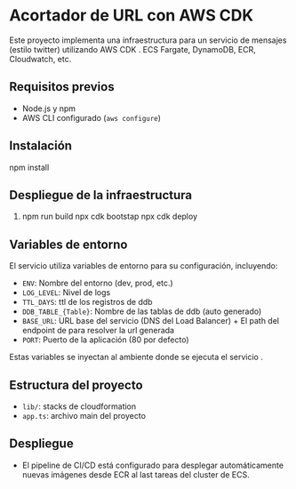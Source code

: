# Acortador de URL con AWS CDK

Este proyecto implementa una infraestructura para un servicio de mensajes (estilo twitter) utilizando AWS CDK . ECS Fargate, DynamoDB, ECR, Cloudwatch, etc.

## Requisitos previos
- Node.js y npm
- AWS CLI configurado (`aws configure`)

## Instalación

   npm install


## Despliegue de la infraestructura
1.
   npm run build
   npx cdk bootstap
   npx cdk deploy

## Variables de entorno
El servicio utiliza variables de entorno para su configuración, incluyendo:
- `ENV`: Nombre del entorno (dev, prod, etc.)
- `LOG_LEVEL`: Nivel de logs
- `TTL_DAYS`: ttl de los registros de ddb
- `DDB_TABLE_{Table}`: Nombre de las tablas de ddb (auto generado)
- `BASE_URL`: URL base del servicio (DNS del Load Balancer) + El path del endpoint de para resolver la url generada
- `PORT`: Puerto de la aplicación (80 por defecto)

Estas variables se inyectan al ambiente donde se ejecuta el servicio .

## Estructura del proyecto
- `lib/`: stacks de cloudformation
- `app.ts`: archivo main del proyecto

## Despliegue
- El pipeline de CI/CD está configurado para desplegar automáticamente nuevas imágenes desde ECR al last tareas del cluster de ECS.
